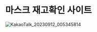 # 마스크 재고확인 사이트
![KakaoTalk_20230912_005345814](https://github.com/kgu090716/mkpj/assets/35393197/a0d8c01e-cb75-4f0f-b704-818012c01486)
